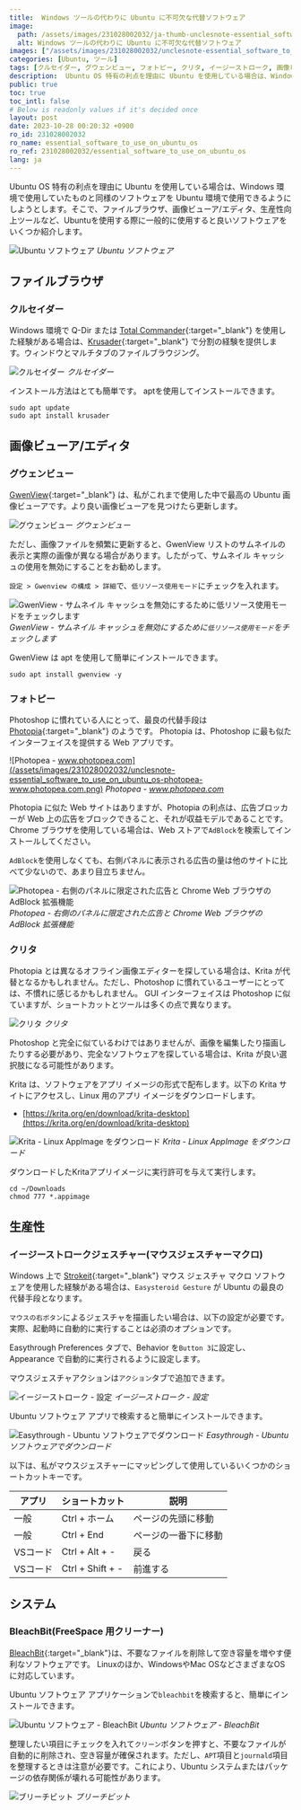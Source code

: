 ```yaml
---
title:  Windows ツールの代わりに Ubuntu に不可欠な代替ソフトウェア
image:
  path: /assets/images/231028002032/ja-thumb-unclesnote-essential_software_to_use_on_ubuntu_os.png
  alt: Windows ツールの代わりに Ubuntu に不可欠な代替ソフトウェア
images: ["/assets/images/231028002032/unclesnote-essential_software_to_use_on_ubuntu_os-ubuntu_softwares.svg", "/assets/images/231028002032/unclesnote-essential_software_to_use_on_ubuntu_os-krusader.png", "/assets/images/231028002032/unclesnote-essential_software_to_use_on_ubuntu_os-gwenview.png", "/assets/images/231028002032/unclesnote-essential_software_to_use_on_ubuntu_os-gwenview-check_low_resource_usage_mode_for_disabling_thumbnail_cache.png", "/assets/images/231028002032/unclesnote-essential_software_to_use_on_ubuntu_os-photopea-www.photopea.com.png", "/assets/images/231028002032/unclesnote-essential_software_to_use_on_ubuntu_os-photopea-limited_ads_on_right_panel_and_adblock_extension_on_the_chrome_web_browser.png", "/assets/images/231028002032/unclesnote-essential_software_to_use_on_ubuntu_os-krita.png", "/assets/images/231028002032/unclesnote-essential_software_to_use_on_ubuntu_os-krita-download_linux_appimage.png", "/assets/images/231028002032/unclesnote-essential_software_to_use_on_ubuntu_os-easystroke-preferences.png", "/assets/images/231028002032/unclesnote-essential_software_to_use_on_ubuntu_os-easystroke-download_in_ubuntu_software.png", "/assets/images/231028002032/unclesnote-essential_software_to_use_on_ubuntu_os-ubuntu_software-bleachbit.png", "/assets/images/231028002032/unclesnote-essential_software_to_use_on_ubuntu_os-bleachbit.png"]
categories: [Ubuntu, ツール]
tags: [クルセイダー, グウェンビュー, フォトピー, クリタ, イージーストローク, 画像ビューア, 画像エディタ, ファイルブラウザ, マウスマクロ, Ubuntu, ツール, ブリーチビット, フリースペース]
description:  Ubuntu OS 特有の利点を理由に Ubuntu を使用している場合は、Windows 環境で使用していたものと同様のソフトウェアを Ubuntu 環境で使用できるようにしようとします。そこで、ファイルブラウザ、画像ビューア/エディタ、生産性向上ツールなど、Ubuntuを使用する際に一般的に使用すると良いソフトウ
public: true
toc: true
toc_intl: false
# Below is readonly values if it's decided once
layout: post
date: 2023-10-28 00:20:32 +0900
ro_id: 231028002032
ro_name: essential_software_to_use_on_ubuntu_os
ro_ref: 231028002032/essential_software_to_use_on_ubuntu_os
lang: ja
---
```

Ubuntu OS 特有の利点を理由に Ubuntu を使用している場合は、Windows 環境で使用していたものと同様のソフトウェアを Ubuntu 環境で使用できるようにしようとします。そこで、ファイルブラウザ、画像ビューア/エディタ、生産性向上ツールなど、Ubuntuを使用する際に一般的に使用すると良いソフトウェアをいくつか紹介します。  

![Ubuntu ソフトウェア](/assets/images/231028002032/unclesnote-essential_software_to_use_on_ubuntu_os-ubuntu_softwares.svg)
_Ubuntu ソフトウェア_

## ファイルブラウザ
### クルセイダー
Windows 環境で Q-Dir または [Total Commander](https://www.ghisler.com/download.htm){:target="_blank"} を使用した経験がある場合は、[Krusader](https://krusader.org){:target="_blank"} で分割の経験を提供します。ウィンドウとマルチタブのファイルブラウジング。  

![クルセイダー](/assets/images/231028002032/unclesnote-essential_software_to_use_on_ubuntu_os-krusader.png)
_クルセイダー_

インストール方法はとても簡単です。 aptを使用してインストールできます。  

```shell
sudo apt update
sudo apt install krusader
```
## 画像ビューア/エディタ
### グウェンビュー
[GwenView](https://github.com/KDE/gwenview){:target="_blank"} は、私がこれまで使用した中で最高の Ubuntu 画像ビューアです。より良い画像ビューアを見つけたら更新します。  

![グウェンビュー](/assets/images/231028002032/unclesnote-essential_software_to_use_on_ubuntu_os-gwenview.png)
_グウェンビュー_

ただし、画像ファイルを頻繁に更新すると、GwenView リストのサムネイルの表示と実際の画像が異なる場合があります。したがって、サムネイル キャッシュの使用を無効にすることをお勧めします。  

`設定 > Gwenview の構成 > 詳細`で、`低リソース使用モード`にチェックを入れます。  

![GwenView - サムネイル キャッシュを無効にするために`低リソース使用モード`をチェックします](/assets/images/231028002032/unclesnote-essential_software_to_use_on_ubuntu_os-gwenview-check_low_resource_usage_mode_for_disabling_thumbnail_cache.png)
_GwenView - サムネイル キャッシュを無効にするために`低リソース使用モード`をチェックします_

GwenView は apt を使用して簡単にインストールできます。  

```shell
sudo apt install gwenview -y
```
### フォトピー
Photoshop に慣れている人にとって、最良の代替手段は [Photopia](https://www.photopea.com){:target="_blank"} のようです。 Photopia は、Photoshop に最も似たインターフェイスを提供する Web アプリです。  

![Photopea - www.photopea.com](/assets/images/231028002032/unclesnote-essential_software_to_use_on_ubuntu_os-photopea-www.photopea.com.png)
_Photopea - www.photopea.com_

Photopia に似た Web サイトはありますが、Photopia の利点は、広告ブロッカーが Web 上の広告をブロックできること、それが収益モデルであることです。 Chrome ブラウザを使用している場合は、Web ストアで`AdBlock`を検索してインストールしてください。  

`AdBlock`を使用しなくても、右側パネルに表示される広告の量は他のサイトに比べて少ないので、あまり目立ちません。  

![Photopea - 右側のパネルに限定された広告と Chrome Web ブラウザの AdBlock 拡張機能](/assets/images/231028002032/unclesnote-essential_software_to_use_on_ubuntu_os-photopea-limited_ads_on_right_panel_and_adblock_extension_on_the_chrome_web_browser.png)
_Photopea - 右側のパネルに限定された広告と Chrome Web ブラウザの AdBlock 拡張機能_

### クリタ
Photopia とは異なるオフライン画像エディターを探している場合は、Krita が代替となるかもしれません。ただし、Photoshop に慣れているユーザーにとっては、不慣れに感じるかもしれません。 GUI インターフェイスは Photoshop に似ていますが、ショートカットとツールは多くの点で異なります。  

![クリタ](/assets/images/231028002032/unclesnote-essential_software_to_use_on_ubuntu_os-krita.png)
_クリタ_

Photoshop と完全に似ているわけではありませんが、画像を編集したり描画したりする必要があり、完全なソフトウェアを探している場合は、Krita が良い選択肢になる可能性があります。  

Krita は、ソフトウェアをアプリ イメージの形式で配布します。以下の Krita サイトにアクセスし、Linux 用のアプリ イメージをダウンロードします。  
- [https://krita.org/en/download/krita-desktop](https://krita.org/en/download/krita-desktop)


![Krita - Linux AppImage をダウンロード](/assets/images/231028002032/unclesnote-essential_software_to_use_on_ubuntu_os-krita-download_linux_appimage.png)
_Krita - Linux AppImage をダウンロード_

ダウンロードしたKritaアプリイメージに実行許可を与えて実行します。  

```shell
cd ~/Downloads
chmod 777 *.appimage
```
## 生産性
### イージーストロークジェスチャー(マウスジェスチャーマクロ)
Windows 上で [Strokeit](https://www.tcbmi.com/strokeit){:target="_blank"} マウス ジェスチャ マクロ ソフトウェアを使用した経験がある場合は、`Easysteroid Gesture` が Ubuntu の最良の代替手段となります。  

`マウスの右ボタン`によるジェスチャを描画したい場合は、以下の設定が必要です。実際、起動時に自動的に実行することは必須のオプションです。  

Easythrough Preferences タブで、Behavior を`Button 3`に設定し、Appearance で自動的に実行されるように設定します。  

マウスジェスチャアクションは`アクション`タブで追加できます。  

![イージーストローク - 設定](/assets/images/231028002032/unclesnote-essential_software_to_use_on_ubuntu_os-easystroke-preferences.png)
_イージーストローク - 設定_

Ubuntu ソフトウェア アプリで検索すると簡単にインストールできます。  

![Easythrough - Ubuntu ソフトウェアでダウンロード](/assets/images/231028002032/unclesnote-essential_software_to_use_on_ubuntu_os-easystroke-download_in_ubuntu_software.png)
_Easythrough - Ubuntu ソフトウェアでダウンロード_

以下は、私がマウスジェスチャーにマッピングして使用しているいくつかのショートカットキーです。  

|アプリ|ショートカット|説明|
| ------- | ---------------- | ----------------- |
|一般|Ctrl + ホーム|ページの先頭に移動|
|一般|Ctrl + End|ページの一番下に移動|
|VSコード|Ctrl + Alt + -|戻る|
|VSコード|Ctrl + Shift + -|前進する|

## システム
### BleachBit(FreeSpace 用クリーナー)
[BleachBit](https://www.bleachbit.org/features){:target="_blank"}は、不要なファイルを削除して空き容量を増やす便利なソフトウェアです。 Linuxのほか、WindowsやMac OSなどさまざまなOSに対応しています。  

Ubuntu ソフトウェア アプリケーションで`bleachbit`を検索すると、簡単にインストールできます。  

![Ubuntu ソフトウェア - BleachBit](/assets/images/231028002032/unclesnote-essential_software_to_use_on_ubuntu_os-ubuntu_software-bleachbit.png)
_Ubuntu ソフトウェア - BleachBit_

整理したい項目にチェックを入れて`クリーン`ボタンを押すと、不要なファイルが自動的に削除され、空き容量が確保されます。ただし、`APT`項目と`journald`項目を整理するときは注意が必要です。これにより、Ubuntu システムまたはパッケージの依存関係が壊れる可能性があります。  

![ブリーチビット](/assets/images/231028002032/unclesnote-essential_software_to_use_on_ubuntu_os-bleachbit.png)
_ブリーチビット_

